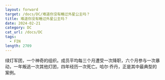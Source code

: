 ```yaml
---
layout: forward
target: /docs/DC/难道你没有睡过外星公主吗？
title: 难道你没有睡过外星公主吗？
date: 2024-02-21
category: DC
cat_url: /docs/DC
tags: 
  - FIN
length: 2709
---
```


绿灯军团，一个神奇的组织。成员平均每三个月遭受一次降职，六个月参与一次暴动，一年叛逃一次其他灯团，四年经历一次死亡。哈尔·乔丹，正是其中最典型的案例。
